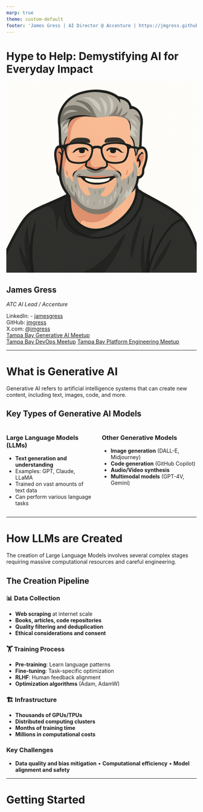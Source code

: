 ```yaml
---
marp: true
theme: custom-default
footer: 'James Gress | AI Director @ Accenture | https://jmgress.github.io/usegenai/'
---
```

# Hype to Help: Demystifying AI for Everyday Impact

![bg right:40%](img/00-jamesgress.png)

## James Gress
_ATC AI Lead / Accenture_


<i class="fa-brands fa-linkedin"></i> LinkedIn: - [jamesgress](https://linkedin.com/in/jamesgress/)  
<i class="fa-brands fa-github"></i> GitHub: [jmgress](https://github.com/jmgress)  
<i class="fa-brands fa-x-twitter"></i> X.com: [@jmgress](https://x.com/jmgress)  
<i class="fa-brands fa-meetup"></i> [Tampa Bay Generative AI Meetup](https://www.meetup.com/tampa-bay-generative-ai-meetup/)  
<i class="fa-brands fa-meetup"></i> [Tampa Bay DevOps Meetup](https://www.meetup.com/tampa-devops-meetup/)
<i class="fa-brands fa-meetup"></i> [Tampa Bay Platform Engineering Meetup](https://www.meetup.com/tampabayplatformengineering/)
<!-- 
Done 100's of Prototypes
Taken 10 applications to Production ranging from simple RAG to more complex Agentic systems
-->
---

# What is Generative AI

Generative AI refers to artificial intelligence systems that can create new content, including text, images, code, and more.

## Key Types of Generative AI Models

<div class="columns">
<div>

### Large Language Models (LLMs)
- **Text generation and understanding**
- Examples: GPT, Claude, LLaMA
- Trained on vast amounts of text data
- Can perform various language tasks

</div>
<div>

### Other Generative Models
- **Image generation** (DALL-E, Midjourney)
- **Code generation** (GitHub Copilot)
- **Audio/Video synthesis**
- **Multimodal models** (GPT-4V, Gemini)

</div>
</div>

<!-- 
LLMs are the foundation of most modern AI applications we interact with daily.
They understand context, generate human-like text, and can be fine-tuned for specific tasks.
-->

---

# How LLMs are Created

The creation of Large Language Models involves several complex stages requiring massive computational resources and careful engineering.

## The Creation Pipeline

<div class="columns3">
<div>

### 📊 Data Collection
- **Web scraping** at internet scale
- **Books, articles, code repositories**
- **Quality filtering and deduplication**
- **Ethical considerations and consent**

</div>
<div>

### 🏋️ Training Process
- **Pre-training**: Learn language patterns
- **Fine-tuning**: Task-specific optimization  
- **RLHF**: Human feedback alignment
- **Optimization algorithms** (Adam, AdamW)

</div>
<div>

### 🏗️ Infrastructure
- **Thousands of GPUs/TPUs**
- **Distributed computing clusters**
- **Months of training time**
- **Millions in computational costs**

</div>
</div>

### Key Challenges
- **Data quality and bias mitigation** • **Computational efficiency** • **Model alignment and safety**

<!-- 
Training LLMs requires coordination across thousands of machines, sophisticated data pipelines, and careful attention to model behavior and safety.
The entire process can cost tens of millions of dollars and requires world-class engineering expertise.
-->

---

# Getting Started